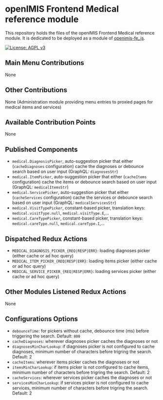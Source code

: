 # openIMIS Frontend Medical reference module
This repository holds the files of the openIMIS Frontend Medical reference module.
It is dedicated to be deployed as a module of [openimis-fe_js](https://github.com/openimis/openimis-fe_js).

[![License: AGPL v3](https://img.shields.io/badge/License-AGPL%20v3-blue.svg)](https://www.gnu.org/licenses/agpl-3.0)

## Main Menu Contributions
None

## Other Contributions
None (Administration module providing menu entries to proxied pages for medical items and services)

## Available Contribution Points
None

## Published Components
* `medical.DiagnosisPicker`, auto-suggestion picker that either (`cacheDiagnoses` configuration) cache the diagnoses or debounce search based on user input (GraphQL: `diagnosesStr`)
* `medical.ItemPicker`, auto-suggestion picker that either (`cacheItems` configuration) cache the items or debounce search based on user input (GraphQL: `medicalItemsStr`)
* `medical.ServicePicker`, auto-suggestion picker that either (`cacheServices` configuration) cache the services or debounce search based on user input (GraphQL: `medicalServicesStr`)
* `medical.VisitTypePicker`, constant-based picker, translation keys: `medical.visitType.null`, `medical.visitType.E`,...
* `medical.CareTypePicker`, constant-based picker, translation keys: `medical.careType.null`, `medical.careType.I`,...


## Dispatched Redux Actions
* `MEDICAL_DIAGNOSIS_PICKER_{REQ|RESP|ERR}`: loading diagnoses picker (either cache or ad hoc query)
* `MEDICAL_ITEM_PICKER_{REQ|RESP|ERR}`: loading items picker (either cache or ad hoc query)
* `MEDICAL_SERVICE_PICKER_{REQ|RESP|ERR}`: loading services picker (either cache or ad hoc query)

## Other Modules Listened Redux Actions
None

## Configurations Options
* `debounceTime`: for pickers without cache, debounce time (ms) before triggering the search. Default: `800`
* `cacheDiagnoses`: wherever diagnoses picker caches the diagnoses or not
* `diagnosesMinCharLookup`: if diagnoses picker is not configured to cache diagnoses, minimum number of characters before trigring the search. Default: 2
* `cacheItems`: wherever items picker caches the diagnoses or not
* `itemsMinCharLookup`: if items picker is not configured to cache items, minimum number of characters before trigring the search. Default: 2
* `cacheServices`: wherever services picker caches the diagnoses or not
* `servicesMinCharLookup`: if services picker is not configured to cache services, minimum number of characters before trigring the search. Default: 2